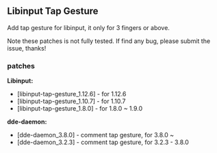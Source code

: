 ## Libinput Tap Gesture

Add tap gesture for libinput, it only for 3 fingers or above.

Note these patches is not fully tested. If find any bug, please submit the issue, thanks!

### patches

**Libinput:**

+ [libinput-tap-gesture_1.12.6] - for 1.12.6
+ [libinput-tap-gesture_1.10.7] - for 1.10.7 
+ [libinput-tap-gesture_1.8.0] - for 1.8.0 ~ 1.9.0 

**dde-daemon:**

+ [dde-daemon_3.8.0] - comment tap gesture, for 3.8.0 ~
+ [dde-daemon_3.2.3] - comment tap gesture, for 3.2.3 - 3.8.0
